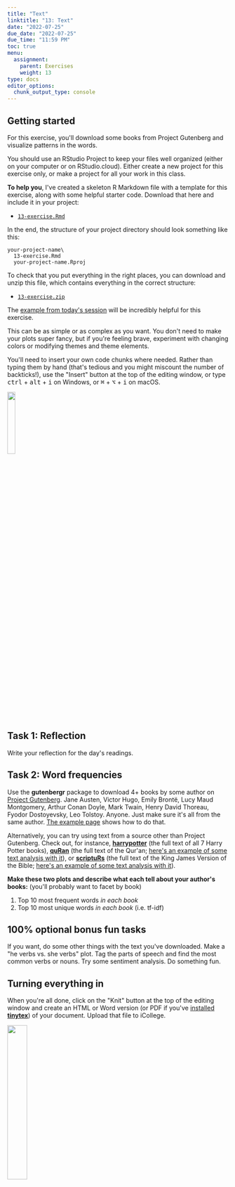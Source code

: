 ```yaml
---
title: "Text"
linktitle: "13: Text"
date: "2022-07-25"
due_date: "2022-07-25"
due_time: "11:59 PM"
toc: true
menu:
  assignment:
    parent: Exercises
    weight: 13
type: docs
editor_options: 
  chunk_output_type: console
---
```


## Getting started

For this exercise, you'll download some books from Project Gutenberg and visualize patterns in the words.

You should use an RStudio Project to keep your files well organized (either on your computer or on RStudio.cloud). Either create a new project for this exercise only, or make a project for all your work in this class.

**To help you**, I've created a skeleton R Markdown file with a template for this exercise, along with some helpful starter code. Download that here and include it in your project:

- [<i class="fab fa-r-project"></i> `13-exercise.Rmd`](/projects/13-exercise/13-exercise.Rmd)

In the end, the structure of your project directory should look something like this:

```text
your-project-name\
  13-exercise.Rmd
  your-project-name.Rproj
```

To check that you put everything in the right places, you can download and unzip this file, which contains everything in the correct structure:

- [<i class="fas fa-file-archive"></i> `13-exercise.zip`](/projects/13-exercise.zip)

The [example from today's session](/example/13-example/) will be incredibly helpful for this exercise.

This can be as simple or as complex as you want. You don't need to make your plots super fancy, but if you're feeling brave, experiment with changing colors or modifying themes and theme elements.

You'll need to insert your own code chunks where needed. Rather than typing them by hand (that's tedious and you might miscount the number of backticks!), use the "Insert" button at the top of the editing window, or type <kbd>ctrl</kbd> + <kbd>alt</kbd> + <kbd>i</kbd> on Windows, or <kbd>⌘</kbd> + <kbd>⌥</kbd> + <kbd>i</kbd> on macOS.

<img src="../../../../../../../img/assignments/insert-chunk-button.png" width="19%" />


## Task 1: Reflection

Write your reflection for the day's readings.


## Task 2: Word frequencies

Use the **gutenbergr** package to download 4+ books by some author on [Project Gutenberg](http://www.gutenberg.org/). Jane Austen, Victor Hugo, Emily Brontë, Lucy Maud Montgomery, Arthur Conan Doyle, Mark Twain, Henry David Thoreau, Fyodor Dostoyevsky, Leo Tolstoy. Anyone. Just make sure it's all from the same author. [The example page](/example/13-example/) shows how to do that.

Alternatively, you can try using text from a source other than Project Gutenberg. Check out, for instance, [**harrypotter**](https://github.com/bradleyboehmke/harrypotter) (the full text of all 7 Harry Potter books), [**quRan**](https://github.com/andrewheiss/quRan) (the full text of the Qur'an; [here's an example of some text analysis with it](https://www.andrewheiss.com/blog/2018/12/28/tidytext-pos-arabic/)), or [**scriptuRs**](https://github.com/andrewheiss/scriptuRs) (the full text of the King James Version of the Bible; [here's an example of some text analysis with it](https://www.andrewheiss.com/blog/2018/12/26/tidytext-pos-john/)).

**Make these two plots and describe what each tell about your author's books:** (you'll probably want to facet by book)

1. Top 10 most frequent words *in each book*
2. Top 10 most unique words *in each book* (i.e. tf-idf)


## 100% optional bonus fun tasks

If you want, do some other things with the text you've downloaded. Make a "he verbs vs. she verbs" plot. Tag the parts of speech and find the most common verbs or nouns. Try some sentiment analysis. Do something fun.


## Turning everything in

When you're all done, click on the "Knit" button at the top of the editing window and create an HTML or Word version (or PDF if you've [installed **tinytex**](/resource/install/#install-tinytex)) of your document. Upload that file to iCollege.

<img src="../../../../../../../img/assignments/knit-button.png" width="30%" />

